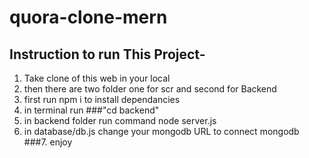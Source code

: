 # quora-clone-mern
## Instruction to run This Project-
1. Take clone of this web in your local
2. then there are two folder one for scr and second for Backend
3. first run npm i to install dependancies
4. in terminal run ###"cd backend"
5. in backend folder run command node server.js
6. in database/db.js change your mongodb URL to connect mongodb
###7. enjoy
